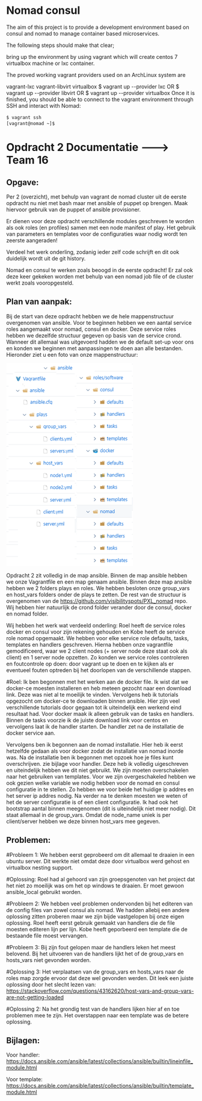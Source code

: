 # Nomad consul

The aim of this project is to provide a development environment based on consul and nomad to manage container based microservices.

The following steps should make that clear;

bring up the environment by using vagrant which will create centos 7 virtualbox machine or lxc container.

The proved working vagrant providers used on an ArchLinux system are

vagrant-lxc
vagrant-libvirt
virtualbox
    $ vagrant up --provider lxc
    OR
    $ vagrant up --provider libvirt
    OR
    $ vagrant up --provider virtualbox
Once it is finished, you should be able to connect to the vagrant environment through SSH and interact with Nomad:

    $ vagrant ssh
    [vagrant@nomad ~]$
    
# Opdracht 2 Documentatie ---> Team 16 
## Opgave:

Per 2 (overzicht), met behulp van vagrant de nomad cluster uit de eerste opdracht nu niet met bash maar met ansible of puppet op brengen. Maak hiervoor gebruik van de puppet of ansible provisioner.

Er dienen voor deze opdracht verschillende modules geschreven te worden als ook roles (en profiles) samen met een node manifest of play. Het gebruik van parameters en templates voor de configuraties waar nodig wordt ten zeerste aangeraden!

Verdeel het werk onderling, zodanig ieder zelf code schrijft en dit ook duidelijk wordt uit de git history.

Nomad en consul te werken zoals beoogd in de eerste opdracht! Er zal ook deze keer gekeken worden met behulp van een nomad job file of de cluster werkt zoals vooropgesteld.

## Plan van aanpak: 

Bij de start van deze opdracht hebben we de hele mappenstructuur overgenomen van ansible. 
Voor te beginnen hebben we een aantal service roles aangemaakt voor nomad, consul en docker. Deze service roles hebben we dezelfde structuur gegeven op basis van de service crond. Wanneer dit allemaal was uitgevoerd hadden we de default set-up voor ons en konden we beginnen met aanpassingen te doen aan alle bestanden. Hieronder ziet u een foto van onze mappenstructuur:

![Image of Files](https://github.com/roelpxl/PXL_nomad/blob/team16/GitFilesTree.png)

Opdracht 2 zit volledig in de map ansible.
Binnen de map ansible hebben we onze Vagrantfile en een map genaam ansible.
Binnen deze map ansible hebben we 2 folders plays en roles.
We hebben besloten onze group_vars en host_vars folders onder de plays te zetten.
De rest van de structuur is overgenomen van de https://github.com/visibilityspots/PXL_nomad repo.
Wij hebben hier natuurlijk de crond folder verander door de consul, docker en nomad folder.

Wij hebben het werk wat verdeeld onderling: Roel heeft de service roles docker en consul voor zijn rekening gehouden en Kobe heeft de service role nomad opgemaakt. We hebben voor elke service role defaults, tasks, templates en handlers geschreven. Hierna hebben onze vagrantfile gemodificeerd, waar we 2 client nodes (+ server node deze staat ook als client) en 1 server node opzetten. Zo konden we service roles controleren en foutcontrole op doen: door vagrant up te doen en te kijken als er eventueel fouten optreden bij het doorlopen van de verschillende stappen. 

#Roel:
Ik ben begonnen met het werken aan de docker file. Ik wist dat we docker-ce moesten installeren en heb meteen gezocht naar een download link.
Deze was niet al te moeilijk te vinden. Vervolgens heb ik tutorials opgezocht om docker-ce te downloaden binnen ansible.
Hier zijn veel verschillende tutorials door gegaan tot ik uiteindelijk een werkend eind resultaat had.
Voor docker maak ik alleen gebruik van de tasks en handlers.
Binnen de tasks voorzie ik de juiste download link voor centos en vervolgens laat ik de handler starten.
De handler zet na de installatie de docker service aan.

Vervolgens ben ik begonnen aan de nomad installatie. Hier heb ik eerst hetzelfde gedaan als voor docker zodat de installatie van nomad inorde was.
Na de installatie ben ik begonnen met opzoek hoe je files kunt overschrijven. zie bijlage voor handler.
Deze heb ik volledig uigeschreven en uiteindelijk hebben we dit niet gebruikt.
We zijn moeten overschakelen naar het gebruiken van templates.
Voor we zijn overgeschakeled hebben we ook gezien welke variable we nodig hebben voor de nomad en consul configuratie in te stellen.
Zo hebben we voor beide het huidige ip addres en het server ip addres nodig.
Na verder na te denken moesten we weten of het de server configuratie is of een client configuratie.
Ik had ook het bootstrap aantal binnen meegenomen (dit is uiteindelijk niet meer nodig).
Dit staat allemaal in de group_vars.
Omdat de node_name uniek is per client/server hebben we deze binnen host_vars mee gegeven.


## Problemen: 
#Probleem 1:
We hebben eerst geprobeerd om dit allemaal te draaien in een ubuntu server.
Dit werkte niet omdat deze door virtualbox werd gehost en virtualbox nesting support.

#Oplossing:
Roel had al gehoord van zijn groepsgenoten van het project dat het niet zo moeilijk was om het op windows te draaien.
Er moet gewoon ansible_local gebruikt worden.

#Probleem 2:
We hebben veel problemen ondervonden bij het editeren van de config files van zowel consul als nomad.
We hadden allebij een andere oplossing zitten proberen maar we zijn bijde vastgelopen bij onze eigen oplossing.
Roel heeft eerst gebruik gemaakt van handlers die de file moesten editeren lijn per lijn.
Kobe heeft geporbeerd een template die de bestaande file moest vervangen.

#Probleem 3:
Bij zijn fout gelopen maar de handlers leken het meest belovend.
Bij het uitvoeren van de handlers lijkt het of de group_vars en hosts_vars niet gevonden worden.

#Oplossing 3:
Het verplaatsen van de group_vars en hosts_vars naar de roles map zorgde ervoor dat deze wel gevonden werden.
Dit leek een juiste oplossing door het slecht lezen van: https://stackoverflow.com/questions/43162620/host-vars-and-group-vars-are-not-getting-loaded

#Oplossing 2:
Na het grondig test van de handlers lijken hier af en toe problemen mee te zijn.
Het overstappen naar een template was de betere oplossing.


## Bijlagen:

Voor handler: https://docs.ansible.com/ansible/latest/collections/ansible/builtin/lineinfile_module.html

Voor template:
https://docs.ansible.com/ansible/latest/collections/ansible/builtin/template_module.html
